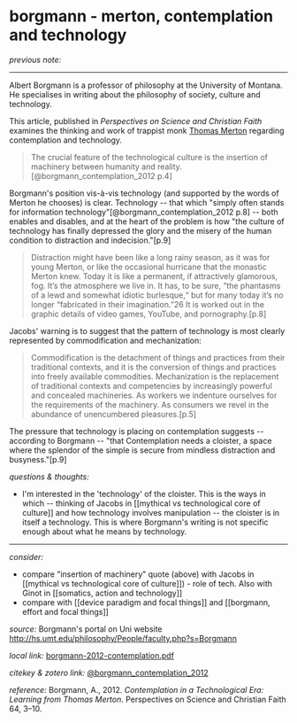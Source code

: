 # borgmann - merton, contemplation and technology

_previous note:_ 

---

Albert Borgmann is a professor of philosophy at the University of Montana. He specialises in writing about the philosophy of society, culture and technology. 

This article, published in _Perspectives on Science and Christian Faith_ examines the thinking and work of trappist monk [Thomas Merton](https://en.wikipedia.org/wiki/Thomas_Merton) regarding contemplation and technology.  

>The crucial feature of the technological culture is the insertion of machinery between humanity and reality.[@borgmann_contemplation_2012 p.4]

Borgmann's position vis-à-vis technology (and supported by the words of Merton he chooses) is clear. Technology -- that which "simply often stands for information technology"[@borgmann_contemplation_2012 p.8] -- both enables and disables, and at the heart of the problem is how "the culture of technology has finally depressed the glory and the misery of the human condition to distraction and indecision."[p.9]

>Distraction might have been like a long rainy season, as it was for young Merton, or like the occasional hurricane that the monastic Merton knew. Today it is like a permanent, if attractively glamorous, fog. It’s the atmosphere we live in. It has, to be sure, “the phantasms of a lewd and somewhat idiotic burlesque,“ but for many today it’s no longer “fabricated in their imagination.”26 It is worked out in the graphic details of video games, YouTube, and pornography.[p.8]

Jacobs' warning is to suggest that the pattern of technology is most clearly represented by commodification and mechanization:

>Commodification is the detachment of things and practices from their traditional contexts, and it is the conversion of things and practices into freely available commodities. Mechanization is the replacement of traditional contexts and competencies by increasingly powerful and concealed machineries. As workers we indenture ourselves for the requirements of the machinery. As consumers we revel in the abundance of unencumbered pleasures.[p.5]

The pressure that technology is placing on contemplation suggests -- according to Borgmann -- "that Contemplation needs a cloister, a space where the splendor of the simple is secure from mindless distraction and busyness."[p.9]


_questions & thoughts:_

- I'm interested in the 'technology' of the cloister. This is the ways in which -- thinking of Jacobs in [[mythical vs technological core of culture]] and how technology involves manipulation -- the cloister is in itself a technology. This is where Borgmann's writing is not specific enough about what he means by technology.

--- 

_consider:_

- compare "insertion of machinery" quote (above) with Jacobs in [[mythical vs technological core of culture]]) - role of tech. Also with Ginot in [[somatics, action and technology]]
- compare with [[device paradigm and focal things]] and [[borgmann, effort and focal things]]


_source:_ Borgmann's portal on Uni website <http://hs.umt.edu/philosophy/People/faculty.php?s=Borgmann>

_local link:_ [borgmann-2012-contemplation.pdf](hook://file/nqOhgct4C?p=RHJvcGJveC9iaWJsaW9ncmFwaHkgcGRmcw==&n=borgmann-2012-contemplation.pdf)

_citekey & zotero link:_ [@borgmann_contemplation_2012](zotero://select/items/1_9A82SSTG)


_reference:_ Borgmann, A., 2012. _Contemplation in a Technological Era: Learning from Thomas Merton_. Perspectives on Science and Christian Faith 64, 3–10.


